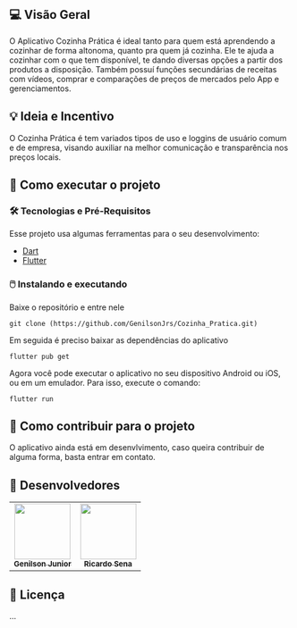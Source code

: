## 💻 Visão Geral
O Aplicativo Cozinha Prática é ideal tanto para quem está aprendendo a cozinhar de forma altonoma, quanto pra quem já cozinha. Ele te ajuda a cozinhar com o que tem disponível, te dando diversas opções a partir dos produtos a disposição. Também possuí funções secundárias de receitas com vídeos, comprar e comparações de preços de mercados pelo App e gerenciamentos.
	

## 💡 Ideia e Incentivo
O Cozinha Prática é tem variados tipos de uso e loggins de usuário comum e de empresa, visando auxiliar na melhor comunicação e transparência nos preços locais.

## 🚀 Como executar o projeto
### 🛠 Tecnologias e Pré-Requisitos
Esse projeto usa algumas ferramentas para o seu desenvolvimento:
- [Dart](https://dart.dev/)
- [Flutter](https://docs.flutter.dev/get-started/install)

### 🖱️ Instalando e executando
Baixe o repositório e entre nele

    git clone (https://github.com/GenilsonJrs/Cozinha_Pratica.git)

Em seguida é preciso baixar as dependências do aplicativo

    flutter pub get

Agora você pode executar o aplicativo no seu dispositivo Android ou iOS, ou em um emulador. Para isso, execute o comando:

    flutter run

## 🧠 Como contribuir para o projeto

O aplicativo ainda está em desenvlvimento, caso queira contribuir de alguma forma, basta entrar em contato.


## 👨 Desenvolvedores

<table>
	<tr>
        <td align="center"><a href="https://github.com/GenilsonJrs"><img src="https://avatars.githubusercontent.com/u/61212256?v=4" width="100px;" alt=""/><br /><sub><b>Genilson Junior </b></sub></a><br /><a href="https://github.com/GenilsonJrs"></a></td>
	<td align="center"><a href="https://github.com/rsenacarvalho"><img src="https://avatars.githubusercontent.com/u/59293571?v=4" width="100px;" alt=""/><br /><sub><b>Ricardo Sena </b></sub></a><br /><a href="(https://github.com/rsenacarvalho)"></a></td>
	</tr>
</table>

## 📝 Licença
...

